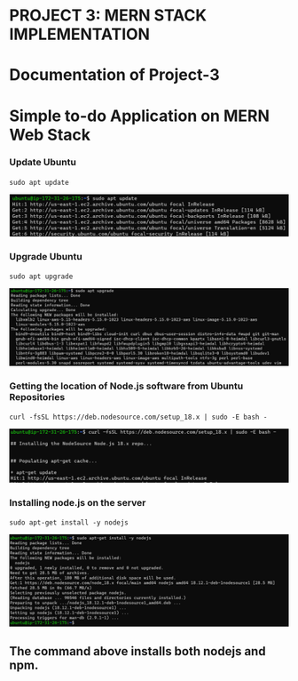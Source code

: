 # PROJECT 3: MERN STACK IMPLEMENTATION

# Documentation of Project-3

# Simple to-do Application on MERN Web Stack

### Update Ubuntu

`sudo apt update`

![Update Ubuntu](./images/update-ubuntu.png)

### Upgrade Ubuntu

`sudo apt upgrade`

![Upgrade Ubuntu](./images/ubuntu-upgrade.png)

### Getting the location of Node.js software from Ubuntu Repositories

`curl -fsSL https://deb.nodesource.com/setup_18.x | sudo -E bash -`

![Location of node.js from Repo](./images/ubuntu-repo.png)

### Installing node.js on the server

`sudo apt-get install -y nodejs`

![Installing node.js](./images/install-nodejs.png)

## The command above installs both nodejs and npm.